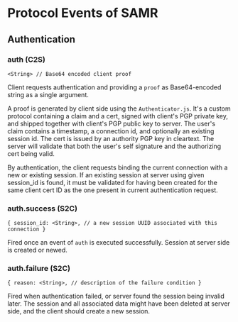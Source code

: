 Protocol Events of SAMR
=======================

## Authentication

### auth (C2S)

`<String> // Base64 encoded client proof`

Client requests authentication and providing a `proof` as Base64-encoded string
as a single argument.

A proof is generated by client side using the `Authenticator.js`. It's a custom
protocol containing a claim and a cert, signed with client's PGP private key,
and shipped together with client's PGP public key to server. The user's claim
contains a timestamp, a connection id, and optionally an existing session id.
The cert is issued by an authority PGP key in cleartext. The server will
validate that both the user's self signature and the authorizing cert being
valid.

By authentication, the client requests binding the current connection with a new
or existing session. If an existing session at server using given session_id is
found, it must be validated for having been created for the same client cert ID
as the one present in current authentication request.



### auth.success (S2C)

`{
    session_id: <String>, // a new session UUID associated with this connection
}`

Fired once an event of `auth` is executed successfully. Session at server side
is created or newed.

### auth.failure (S2C)

`
{
    reason: <String>, // description of the failure condition
}
`

Fired when authentication failed, or server found the session being invalid
later. The session and all associated data might have been deleted at server
side, and the client should create a new session.
